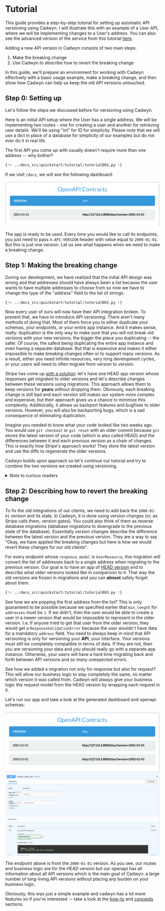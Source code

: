 
# Tutorial

This guide provides a step-by-step tutorial for setting up automatic API versioning using Cadwyn. I will illustrate this with an example of a User API, where we will be implementing changes to a User's address. You can also see the advanced version of the service from this tutorial [here](https://github.com/zmievsa/cadwyn/tree/main/tests/tutorial).

Adding a new API version in Cadwyn consists of two main steps:

1. Make the breaking change
2. Use Cadwyn to describe how to revert the breaking change

In this guide, we'll prepare an environment for working with Cadwyn effectively with a basic usage example, make a breaking change, and then show how Cadwyn can help us keep the old API versions untouched.

## Step 0: Setting up

Let's follow the steps we discussed before for versioning using Cadwyn.

Here is an initial API setup where the User has a single address. We will be implementing two routes - one for creating a user and another for retrieving user details. We'll be using "int" for ID for simplicity. Please note that we will use a dict in place of a database for simplicity of our examples but do not ever do it in real life.

The first API you come up with usually doesn't require more than one address -- why bother?

```python
{!> ../docs_src/quickstart/tutorial/tutorial001.py !}
```

If we visit `/docs`, we will see the following dashboard:

![Dashboard with one version](../img/dashboard_with_one_version.png)

The app is ready to be used. Every time you would like to call its endpoints, you just need to pass `X-API-VERSION` header with value equal to `2000-01-01`. But this is just one version. Let us see what happens when we need to make a breaking change.

## Step 1: Making the breaking change

During our development, we have realized that the initial API design was wrong and that addresses should have always been a list because the user wants to have multiple addresses to choose from so now we have to change the type of the "address" field to the list of strings.

```python hl_lines="13 33"
{!> ../docs_src/quickstart/tutorial/tutorial002.py !}
```

Now every user of ours will now have their API integration broken. To prevent that, we have to introduce API versioning. There aren't many methods of doing that. Most of them force you to either duplicate your schemas, your endpoints, or your entire app instance. And it makes sense, really: duplication is the only way to make sure that you will not break old versions with your new versions; the bigger the piece you duplicating -- the safer. Of course, the safest being duplicating the entire app instance and even having a separate database. But that is expensive and makes it either impossible to make breaking changes often or to support many versions. As a result, either you need infinite resources, very long development cycles, or your users will need to often migrate from version to version.

Stripe has come up [with a solution](https://stripe.com/blog/api-versioning): let's have one HEAD app version whose responses get migrated to older versions and let's describe changes between these versions using migrations. This approach allows them to keep versions for **years** without dropping them. Obviously, each breaking change is still bad and each version still makes our system more complex and expensive, but their approach gives us a chance to minimize this complexity. Additionally, it allows us backport features and bugfixes to older versions. However, you will also be backporting bugs, which is a sad consequence of eliminating duplication.

Imagine you needed to know what your code looked like two weeks ago. You would use `git checkout` or `git reset` with an older commit because `git` stores the latest version of your code (which is also called HEAD) and the differences between it and each previous version as a chain of changes. This is exactly how Stripe's approach works! They store the latest version and use the diffs to regenerate the older versions.

Cadwyn builds upon approach so let's continue our tutorial and try to combine the two versions we created using versioning.

<details>
  <summary>Note to curious readers</summary>

  Git doesn't actually work this way internally. My description is closer to how SVN works. It's just a really simplistic metaphor to explain a concept.
</details>

## Step 2: Describing how to revert the breaking change

To fix the old integrations of our clients, we need to add back the `2000-01-01` version and its state. In Cadwyn, it is done using version changes (or, as Stripe calls them, version gates). You could also think of them as reverse database migrations (database migrations to downgrade to the previous state of the database). Essentially version changes describe the difference between the latest version and the previous version. They are a way to say "Okay, we have applied the breaking changes but here is how we would revert these changes for our old clients".

For every endpoint whose `response_model` is `UserResource`, this migration will convert the list of addresses back to a single address when migrating to the previous version. Our goal is to have an app of [HEAD version](../concepts/version_changes.md#headversion) and to describe what older versions looked like in comparison to it. That way the old versions are frozen in migrations and you can **almost** safely forget about them.

```python hl_lines="9-14 49-73"
{!> ../docs_src/quickstart/tutorial/tutorial003.py !}
```

See how we are popping the first address from the list? This is only guaranteed to be possible because we specified earlier that `min_length` for `addresses` must be `1`. If we didn't, then the user would be able to create a user in a newer version that would be impossible to represent in the older version. I.e. If anyone tried to get that user from the older version, they would get a `ResponseValidationError` because the user wouldn't have data for a mandatory `address` field. You need to always keep in mind that API versioning is only for versioning your **API**, your interface. Your versions must still be completely compatible in terms of data. If they are not, then you are versioning your data and you should really go with a separate app instance. Otherwise, your users will have a hard time migrating back and forth between API versions and so many unexpected errors.

See how we added a migration not only for response but also for request? This will allow our business logic to stay completely the same, no matter which version it was called from. Cadwyn will always give your business logic the request model from the HEAD version by wrapping each request in it.

Let's run our app and take a look at the generated dashboard and openapi schemas:

![Dashboard with two versions](../img/dashboard_with_two_versions.png)
![GET /users/{user_id} endpoint in openapi](../img/get_users_endpoint_from_prior_version.png)

The endpoint above is from the `2000-01-01` version. As you see, our routes and business logic are for the HEAD version but our openapi has all information about all API versions which is the main goal of Cadwyn: a large number of long-living API versions without placing any burden on your business logic.

Obviously, this was just a simple example and cadwyn has a lot more features so if you're interested -- take a look at the [how-to](../how_to/index.md) and [concepts](../concepts/index.md) sections.
